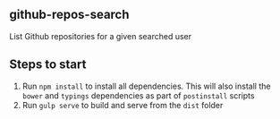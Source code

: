## github-repos-search
List Github repositories for a given searched user

## Steps to start
1. Run `npm install` to install all dependencies. This will also install
the `bower` and `typings` dependencies as part of `postinstall` scripts
2. Run `gulp serve` to build and serve from the `dist` folder
